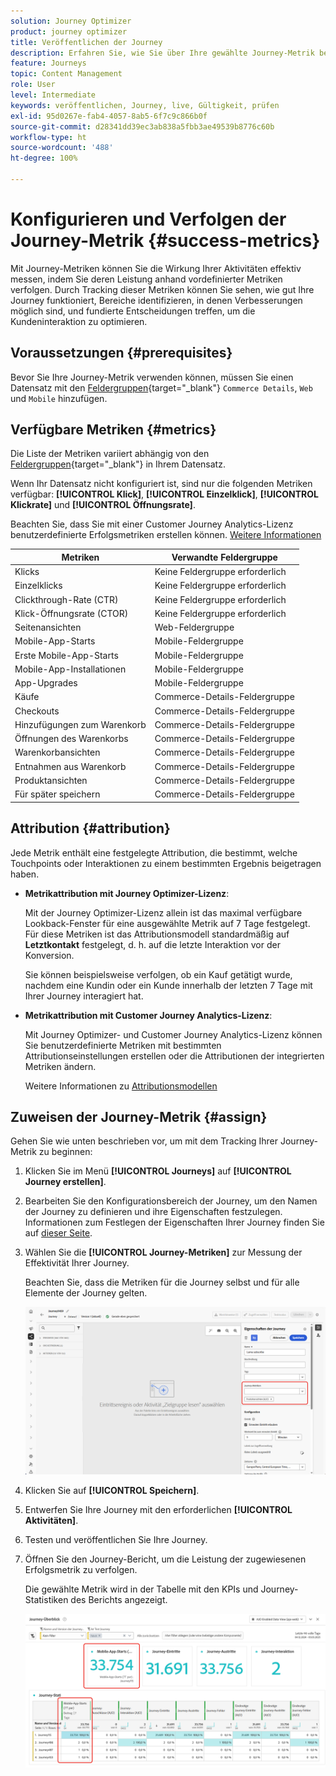 ```yaml
---
solution: Journey Optimizer
product: journey optimizer
title: Veröffentlichen der Journey
description: Erfahren Sie, wie Sie über Ihre gewählte Journey-Metrik berichten können.
feature: Journeys
topic: Content Management
role: User
level: Intermediate
keywords: veröffentlichen, Journey, live, Gültigkeit, prüfen
exl-id: 95d0267e-fab4-4057-8ab5-6f7c9c866b0f
source-git-commit: d28341dd39ec3ab838a5fbb3ae49539b8776c60b
workflow-type: ht
source-wordcount: '488'
ht-degree: 100%

---
```


# Konfigurieren und Verfolgen der Journey-Metrik {#success-metrics}

Mit Journey-Metriken können Sie die Wirkung Ihrer Aktivitäten effektiv messen, indem Sie deren Leistung anhand vordefinierter Metriken verfolgen.
Durch Tracking dieser Metriken können Sie sehen, wie gut Ihre Journey funktioniert, Bereiche identifizieren, in denen Verbesserungen möglich sind, und fundierte Entscheidungen treffen, um die Kundeninteraktion zu optimieren.

## Voraussetzungen {#prerequisites}

Bevor Sie Ihre Journey-Metrik verwenden können, müssen Sie einen Datensatz mit den [Feldergruppen](https://experienceleague.adobe.com/docs/experience-platform/xdm/tutorials/create-schema-ui.html?lang=de#field-group){target="_blank"} `Commerce Details`, `Web` und `Mobile` hinzufügen.

## Verfügbare Metriken {#metrics}

Die Liste der Metriken variiert abhängig von den [Feldergruppen](https://experienceleague.adobe.com/docs/experience-platform/xdm/tutorials/create-schema-ui.html?lang=de#field-group){target="_blank"} in Ihrem Datensatz.

Wenn Ihr Datensatz nicht konfiguriert ist, sind nur die folgenden Metriken verfügbar: **[!UICONTROL Klick]**, **[!UICONTROL Einzelklick]**, **[!UICONTROL Klickrate]** und **[!UICONTROL Öffnungsrate]**.

Beachten Sie, dass Sie mit einer Customer Journey Analytics-Lizenz benutzerdefinierte Erfolgsmetriken erstellen können. [Weitere Informationen](https://experienceleague.adobe.com/de/docs/analytics-platform/using/cja-components/cja-calcmetrics/cm-workflow/participation-metric)


| Metriken | Verwandte Feldergruppe |
|-|-|
| Klicks | Keine Feldergruppe erforderlich |
| Einzelklicks | Keine Feldergruppe erforderlich |
| Clickthrough-Rate (CTR) | Keine Feldergruppe erforderlich |
| Klick-Öffnungsrate (CTOR) | Keine Feldergruppe erforderlich |
| Seitenansichten | Web-Feldergruppe |
| Mobile-App-Starts | Mobile-Feldergruppe |
| Erste Mobile-App-Starts | Mobile-Feldergruppe |
| Mobile-App-Installationen | Mobile-Feldergruppe |
| App-Upgrades | Mobile-Feldergruppe |
| Käufe | Commerce-Details-Feldergruppe |
| Checkouts | Commerce-Details-Feldergruppe |
| Hinzufügungen zum Warenkorb | Commerce-Details-Feldergruppe |
| Öffnungen des Warenkorbs | Commerce-Details-Feldergruppe |
| Warenkorbansichten | Commerce-Details-Feldergruppe |
| Entnahmen aus Warenkorb | Commerce-Details-Feldergruppe |
| Produktansichten | Commerce-Details-Feldergruppe |
| Für später speichern | Commerce-Details-Feldergruppe |

## Attribution {#attribution}

Jede Metrik enthält eine festgelegte Attribution, die bestimmt, welche Touchpoints oder Interaktionen zu einem bestimmten Ergebnis beigetragen haben.

* **Metrikattribution mit Journey Optimizer-Lizenz**:

  Mit der Journey Optimizer-Lizenz allein ist das maximal verfügbare Lookback-Fenster für eine ausgewählte Metrik auf 7 Tage festgelegt. Für diese Metriken ist das Attributionsmodell standardmäßig auf **Letztkontakt** festgelegt, d. h. auf die letzte Interaktion vor der Konversion.

  Sie können beispielsweise verfolgen, ob ein Kauf getätigt wurde, nachdem eine Kundin oder ein Kunde innerhalb der letzten 7 Tage mit Ihrer Journey interagiert hat.

* **Metrikattribution mit Customer Journey Analytics-Lizenz**:

  Mit Journey Optimizer- und Customer Journey Analytics-Lizenz können Sie benutzerdefinierte Metriken mit bestimmten Attributionseinstellungen erstellen oder die Attributionen der integrierten Metriken ändern.

  Weitere Informationen zu [Attributionsmodellen](https://experienceleague.adobe.com/de/docs/analytics-platform/using/cja-dataviews/component-settings/attribution#attribution-models)

## Zuweisen der Journey-Metrik {#assign}

Gehen Sie wie unten beschrieben vor, um mit dem Tracking Ihrer Journey-Metrik zu beginnen:

1. Klicken Sie im Menü **[!UICONTROL Journeys]** auf **[!UICONTROL Journey erstellen]**.

1. Bearbeiten Sie den Konfigurationsbereich der Journey, um den Namen der Journey zu definieren und ihre Eigenschaften festzulegen. Informationen zum Festlegen der Eigenschaften Ihrer Journey finden Sie auf [dieser Seite](../building-journeys/journey-properties.md).

1. Wählen Sie die **[!UICONTROL Journey-Metriken]** zur Messung der Effektivität Ihrer Journey.

   Beachten Sie, dass die Metriken für die Journey selbst und für alle Elemente der Journey gelten.

   ![](assets/success_metric.png)

1. Klicken Sie auf **[!UICONTROL Speichern]**.

1. Entwerfen Sie Ihre Journey mit den erforderlichen **[!UICONTROL Aktivitäten]**.

1. Testen und veröffentlichen Sie Ihre Journey.

1. Öffnen Sie den Journey-Bericht, um die Leistung der zugewiesenen Erfolgsmetrik zu verfolgen.

   Die gewählte Metrik wird in der Tabelle mit den KPIs und Journey-Statistiken des Berichts angezeigt.

   ![](assets/success_metric_2.png)

